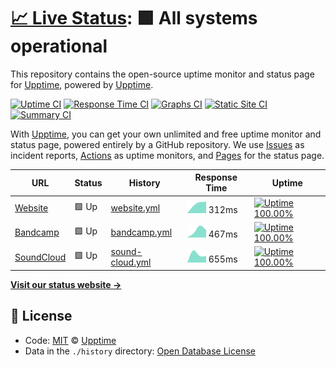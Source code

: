 # [📈 Live Status](https://upptime.github.io/upptime): <!--live status--> **🟩 All systems operational**

This repository contains the open-source uptime monitor and status page for [Upptime](https://upptime.js.org), powered by [Upptime](https://github.com/upptime/upptime).

[![Uptime CI](https://github.com/koj-co/upptime/workflows/Uptime%20CI/badge.svg)](https://github.com/koj-co/upptime/actions?query=workflow%3A%22Uptime+CI%22)
[![Response Time CI](https://github.com/koj-co/upptime/workflows/Response%20Time%20CI/badge.svg)](https://github.com/koj-co/upptime/actions?query=workflow%3A%22Response+Time+CI%22)
[![Graphs CI](https://github.com/koj-co/upptime/workflows/Graphs%20CI/badge.svg)](https://github.com/koj-co/upptime/actions?query=workflow%3A%22Graphs+CI%22)
[![Static Site CI](https://github.com/koj-co/upptime/workflows/Static%20Site%20CI/badge.svg)](https://github.com/koj-co/upptime/actions?query=workflow%3A%22Static+Site+CI%22)
[![Summary CI](https://github.com/koj-co/upptime/workflows/Summary%20CI/badge.svg)](https://github.com/koj-co/upptime/actions?query=workflow%3A%22Summary+CI%22)

With [Upptime](https://upptime.js.org), you can get your own unlimited and free uptime monitor and status page, powered entirely by a GitHub repository. We use [Issues](https://github.com/upptime/upptime/issues) as incident reports, [Actions](https://github.com/upptime/upptime/actions) as uptime monitors, and [Pages](https://upptime.github.io/upptime) for the status page.

<!--start: status pages-->
<!-- This summary is generated by Upptime (https://github.com/upptime/upptime) -->
<!-- Do not edit this manually, your changes will be overwritten -->

| URL                                          | Status | History                                                                                     | Response Time                                                                    | Uptime                                                                                                                                                                                                               |
| -------------------------------------------- | ------ | ------------------------------------------------------------------------------------------- | -------------------------------------------------------------------------------- | -------------------------------------------------------------------------------------------------------------------------------------------------------------------------------------------------------------------- |
| [Website](https://nutriot.com)               | 🟩 Up  | [website.yml](https://github.com/nutriot/status/commits/master/history/website.yml)         | <img alt="Response time graph" src="./graphs/website.png" height="20"> 312ms     | [![Uptime 100.00%](https://img.shields.io/endpoint?url=https%3A%2F%2Fraw.githubusercontent.com%2Fnutriot%2Fstatus%2Fmaster%2Fapi%2Fwebsite%2Fuptime.json)](https://nutriot.github.io/status/history/website)         |
| [Bandcamp](https://nutriot.bandcamp.com)     | 🟩 Up  | [bandcamp.yml](https://github.com/nutriot/status/commits/master/history/bandcamp.yml)       | <img alt="Response time graph" src="./graphs/bandcamp.png" height="20"> 467ms    | [![Uptime 100.00%](https://img.shields.io/endpoint?url=https%3A%2F%2Fraw.githubusercontent.com%2Fnutriot%2Fstatus%2Fmaster%2Fapi%2Fbandcamp%2Fuptime.json)](https://nutriot.github.io/status/history/bandcamp)       |
| [SoundCloud](https://soundcloud.com/nutriot) | 🟩 Up  | [sound-cloud.yml](https://github.com/nutriot/status/commits/master/history/sound-cloud.yml) | <img alt="Response time graph" src="./graphs/sound-cloud.png" height="20"> 655ms | [![Uptime 100.00%](https://img.shields.io/endpoint?url=https%3A%2F%2Fraw.githubusercontent.com%2Fnutriot%2Fstatus%2Fmaster%2Fapi%2Fsound-cloud%2Fuptime.json)](https://nutriot.github.io/status/history/sound-cloud) |

<!--end: status pages-->

[**Visit our status website →**](https://nutriot.github.io/status)

## 📄 License

- Code: [MIT](./LICENSE) © [Upptime](https://upptime.js.org)
- Data in the `./history` directory: [Open Database License](https://opendatacommons.org/licenses/odbl/1-0/)
